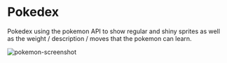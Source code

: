 # Pokedex
Pokedex using the pokemon API to show regular and shiny sprites as well as the weight / description / moves that the pokemon can learn.

![pokemon-screenshot](https://user-images.githubusercontent.com/54417540/230650957-b370c6b8-7309-423e-89aa-a60752bdccce.PNG)
